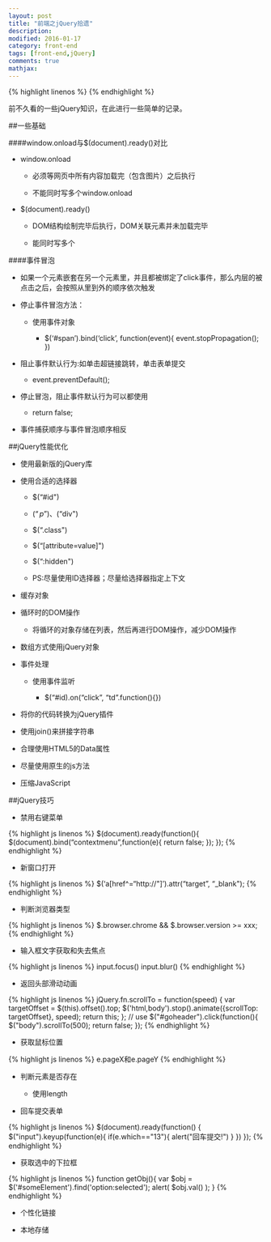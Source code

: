 ```yaml
---
layout: post
title: "前端之jQuery拾遗"
description: 
modified: 2016-01-17
category: front-end
tags: [front-end,jQuery]
comments: true
mathjax: 
---
```

{% highlight linenos %}
{% endhighlight %}

前不久看的一些jQuery知识，在此进行一些简单的记录。

##一些基础

####window.onload与$(document).ready()对比

- window.onload

    - 必须等网页中所有内容加载完（包含图片）之后执行

    - 不能同时写多个window.onload

- $(document).ready()
    - DOM结构绘制完毕后执行，DOM关联元素并未加载完毕

    - 能同时写多个
    
####事件冒泡

   - 如果一个元素嵌套在另一个元素里，并且都被绑定了click事件，那么内层的被点击之后，会按照从里到外的顺序依次触发

   - 停止事件冒泡方法：

       - 使用事件对象

           - $(‘#span’).bind(‘click’, function(event){ event.stopPropagation(); })

   - 阻止事件默认行为:如单击超链接跳转，单击表单提交
       - event.preventDefault();

   - 停止冒泡，阻止事件默认行为可以都使用
       - return false;

   - 事件捕获顺序与事件冒泡顺序相反

##jQuery性能优化

- 使用最新版的jQuery库

- 使用合适的选择器

    - $(“#id")

    - $(“p”)、$(“div")

    - $(“.class")

    - $(“[attribute=value]")

    - $(“:hidden")
    - PS:尽量使用ID选择器；尽量给选择器指定上下文

- 缓存对象

- 循环时的DOM操作

    - 将循环的对象存储在列表，然后再进行DOM操作，减少DOM操作

- 数组方式使用jQuery对象

- 事件处理

    - 使用事件监听

        - $(“#id).on(“click”, “td”.function(){})

- 将你的代码转换为jQuery插件

- 使用join()来拼接字符串

- 合理使用HTML5的Data属性

- 尽量使用原生的js方法

- 压缩JavaScript

##jQuery技巧


- 禁用右键菜单

{% highlight js linenos %}
$(document).ready(function(){
$(document).bind(“contextmenu”,function(e){
return false;
  });
});
{% endhighlight %}



- 新窗口打开

{% highlight js linenos %}
  $(‘a[href^=“http://"]’).attr(“target”, “_blank");
{% endhighlight %}

- 判断浏览器类型

{% highlight js linenos %}
$.browser.chrome && $.browser.version >= xxx;
{% endhighlight %}


- 输入框文字获取和失去焦点

{% highlight js linenos %}
input.focus()
input.blur()
{% endhighlight %}

- 返回头部滑动动画

{% highlight js linenos %}
jQuery.fn.scrollTo = function(speed) {
    var targetOffset = $(this).offset().top;
    $('html,body').stop().animate({scrollTop: targetOffset}, speed);
    return this;
};
// use
$("#goheader").click(function(){
    $("body").scrollTo(500);
    return false;
});
{% endhighlight %}

- 获取鼠标位置

{% highlight js linenos %}
    e.pageX和e.pageY
{% endhighlight %}    

- 判断元素是否存在


    - 使用length

- 回车提交表单

{% highlight js linenos %}
  $(document).ready(function() {
       $("input").keyup(function(e){
              if(e.which=="13"){
                 alert("回车提交!")
              }
          })
  });
{% endhighlight %}    

- 获取选中的下拉框

{% highlight js linenos %}
function getObj(){
    var $obj = $('#someElement').find('option:selected');
    alert( $obj.val() );
}
{% endhighlight %} 

- 个性化链接

- 本地存储